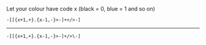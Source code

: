 Let your colour have code x (black = 0, blue = 1 and so on)

    -[[{x+1,+}.{x-1,-}>-]+</>-]
--------------
    -[[{x+1,+}.{x-1,-}>-]+/>\-]
